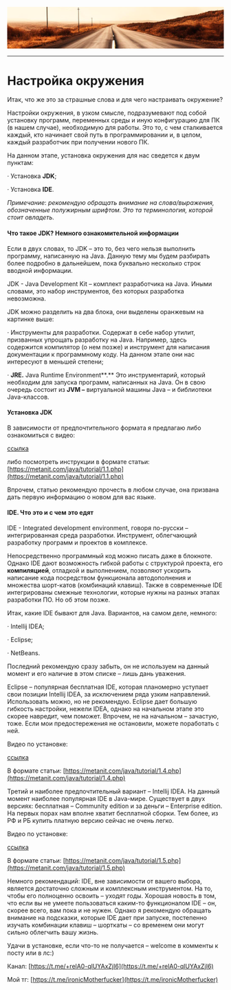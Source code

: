 ![](../../commonmedia/header.png)

***

   

Настройка окружения
===================

Итак, что же это за страшные слова и для чего настраивать окружение?

Настройки окружения, в узком смысле, подразумевают под собой установку программ, переменных среды и иную конфигурацию для ПК (в нашем случае), необходимую для работы. Это то, с чем сталкивается каждый, кто начинает свой путь в программировании и, в целом, каждый разработчик при получении нового ПК.

На данном этапе, установка окружения для нас сведется к двум пунктам:

· Установка **JDK**;

· Установка **IDE**.

_Примечание_: _рекомендую обращать внимание на слова/выражения, обозначенные полужирным шрифтом. Это та терминология, которой стоит овладеть._

  

#### Что такое JDK? Немного ознакомительной информации

Если в двух словах, то JDK – это то, без чего нельзя выполнить программу, написанную на Java. Данную тему мы будем разбирать более подробно в дальнейшем, пока буквально несколько строк вводной информации.

JDK - Java Development Kit – комплект разработчика на Java. Иными словами, это набор инструментов, без которых разработка невозможна.

  

JDK можно разделить на два блока, они выделены оранжевым на картинке выше:

· Инструменты для разработки. Содержат в себе набор утилит, призванных упрощать разработку на Java. Например, здесь содержится компилятор (о нем позже) и инструмент для написания документации к программному коду. На данном этапе они нас интересуют в меньшей степени;

· **JRE.** Java Runtime Environment**.** Это инструментарий, который необходим для запуска программ, написанных на Java. Он в свою очередь состоит из **JVM –** виртуальной машины Java – и библиотеки Java-классов.

#### Установка JDK

В зависимости от предпочтительного формата я предлагаю либо ознакомиться с видео:

[ссылка](https://www.youtube.com/watch?v=uXMTq81jG7Y&ab_channel=%D0%A3%D1%80%D0%BE%D0%BA%D0%B8Java)

либо посмотреть инструкции в формате статьи: [https://metanit.com/java/tutorial/1.1.php](https://metanit.com/java/tutorial/1.1.php)

Впрочем, статью рекомендую прочесть в любом случае, она призвана дать первую информацию о новом для вас языке.

#### IDE. Что это и с чем это едят

IDE - Integrated development environment, говоря по-русски – интегрированная среда разработки. Инструмент, облегчающий разработку программ и проектов в комплексе.

Непосредственно программный код можно писать даже в блокноте. Однако IDE дают возможность гибкой работы с структурой проекта, его **компиляцией**, отладкой и выполнением, позволяют ускорить написание кода посредством функционала автодополнения и множества шорт-катов (комбинаций клавиш). Также в современные IDE интегрированы смежные технологии, которые нужны на разных этапах разработки ПО. Но об этом позже.

Итак, какие IDE бывают для Java. Вариантов, на самом деле, немного:

· Intellij IDEA;

· Eclipse;

· NetBeans.

Последний рекомендую сразу забыть, он не используем на данный момент и его наличие в этом списке – лишь дань уважения.

Eclipse – популярная бесплатная IDE, которая планомерно уступает свои позиции Intellij IDEA, за исключением ряда узким направлений. Использовать можно, но не рекомендую. Eclipse дает большую гибкость настройки, нежели IDEA, однако на начальном этапе это скорее навредит, чем поможет. Впрочем, не на начальном – зачастую, тоже. Если мои предостережения не остановили, можете поработать с ней.

Видео по установке:

[ссылка](https://www.youtube.com/watch?v=JuHACj_a0Rw&ab_channel=%D0%A3%D1%80%D0%BE%D0%BA%D0%B8Java)

  

В формате статьи: [https://metanit.com/java/tutorial/1.4.php](https://metanit.com/java/tutorial/1.4.php)

Третий и наиболее предпочтительный вариант – Intellij IDEA. На данный момент наиболее популярная IDE в Java-мире. Существует в двух версиях: бесплатная – Community edition и за деньги – Enterprise edition. На первых порах нам вполне хватит бесплатной сборки. Тем более, из РФ и РБ купить платную версию сейчас не очень легко.

Видео по установке:

[ссылка](https://www.youtube.com/watch?v=tSTvCyqeeYY&t=2s&ab_channel=%D0%A3%D1%80%D0%BE%D0%BA%D0%B8Java)

  

В формате статьи: [https://metanit.com/java/tutorial/1.5.php](https://metanit.com/java/tutorial/1.5.php)

Немного рекомендаций: IDE, вне зависимости от вашего выбора, является достаточно сложным и комплексным инструментом. На то, чтобы его полноценно освоить – уходят годы. Хорошая новость в том, что если вы не умеете пользоваться каким-то функционалом IDE – он, скорее всего, вам пока и не нужен. Однако я рекомендую обращать внимание на подсказки, которые IDE дает при запуске, постепенно изучать комбинации клавиш – шорткаты – со временем они могут сильно облегчить вашу жизнь.

Удачи в установке, если что-то не получается – welcome в комменты к посту или в лс:)

Канал: [https://t.me/+relA0-qlUYAxZjI6](https://t.me/+relA0-qlUYAxZjI6)

Мой тг: [https://t.me/ironicMotherfucker](https://t.me/ironicMotherfucker)